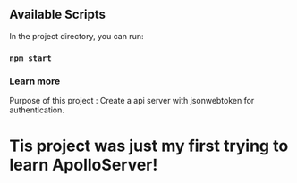 
## Available Scripts

In the project directory, you can run:

### `npm start`

### Learn more
Purpose of this project : Create a api server with jsonwebtoken for authentication.

# Tis project was just my first trying to learn ApolloServer!


